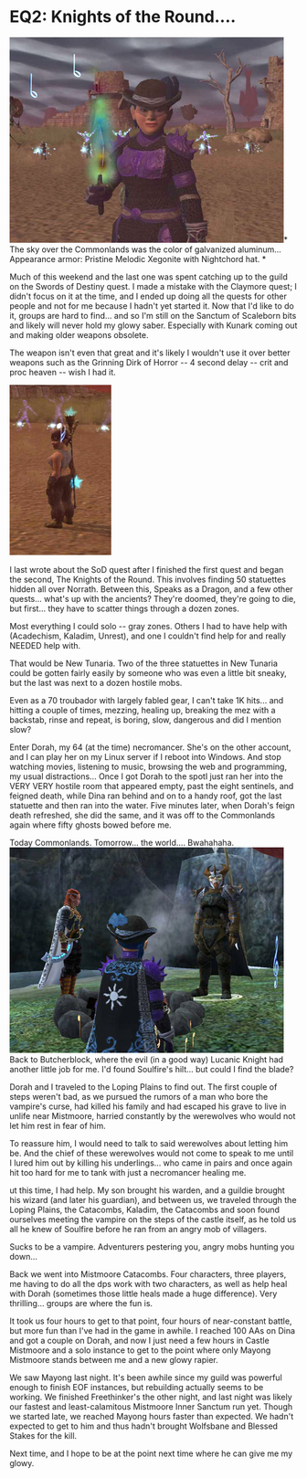 # EQ2: Knights of the Round....

![sod1.jpg](../uploads/2007/09/sod1.jpg)*
The sky over the Commonlands was the color of galvanized aluminum...
Appearance armor: Pristine Melodic Xegonite with Nightchord hat.
*

Much of this weekend and the last one was spent catching up to the guild on the Swords of Destiny quest. I made a mistake with the Claymore quest; I didn't focus on it at the time, and I ended up doing all the quests for other people and not for me because I hadn't yet started it. Now that I'd like to do it, groups are hard to find... and so I'm still on the Sanctum of Scaleborn bits and likely will never hold my glowy saber. Especially with Kunark coming out and making older weapons obsolete.

The weapon isn't even that great and it's likely I wouldn't use it over better weapons such as the Grinning Dirk of Horror -- 4 second delay -- crit and proc heaven -- wish I had it.

![sod2.jpg](../uploads/2007/09/sod2.jpg)

I last wrote about the SoD quest after I finished the first quest and began the second, The Knights of the Round. This involves finding 50 statuettes hidden all over Norrath. Between this, Speaks as a Dragon, and a few other quests... what's up with the ancients? They're doomed, they're going to die, but first... they have to scatter things through a dozen zones.

Most everything I could solo -- gray zones. Others I had to have help with (Acadechism, Kaladim, Unrest), and one I couldn't find help for and really NEEDED help with.

That would be New Tunaria. Two of the three statuettes in New Tunaria could be gotten fairly easily by someone who was even a little bit sneaky, but the last was next to a dozen hostile mobs.

Even as a 70 troubador with largely fabled gear, I can't take 1K hits... and hitting a couple of times, mezzing, healing up, breaking the mez with a backstab, rinse and repeat, is boring, slow, dangerous and did I mention slow?

Enter Dorah, my 64 (at the time) necromancer. She's on the other account, and I can play her on my Linux server if I reboot into Windows. And stop watching movies, listening to music, browsing the web and programming, my usual distractions... Once I got Dorah to the spotI just ran her into the VERY VERY hostile room that appeared empty, past the eight sentinels, and feigned death, while Dina ran behind and on to a handy roof, got the last statuette and then ran into the water. Five minutes later, when Dorah's feign death refreshed, she did the same, and it was off to the Commonlands again where fifty ghosts bowed before me.

Today Commonlands. Tomorrow... the world.... Bwahahaha.
![sod3.jpg](../uploads/2007/09/sod3.jpg)
Back to Butcherblock, where the evil (in a good way) Lucanic Knight had another little job for me. I'd found Soulfire's hilt... but could I find the blade?

Dorah and I traveled to the Loping Plains to find out. The first couple of steps weren't bad, as we pursued the rumors of a man who bore the vampire's curse, had killed his family and had escaped his grave to live in unlife near Mistmoore, harried constantly by the werewolves who would not let him rest in fear of him.

To reassure him, I would need to talk to said werewolves about letting him be. And the chief of these werewolves would not come to speak to me until I lured him out by killing his underlings... who came in pairs and once again hit too hard for me to tank with just a necromancer healing me.

ut this time, I had help. My son brought his warden, and a guildie brought his wizard (and later his guardian), and between us, we traveled through the Loping Plains, the Catacombs, Kaladim, the Catacombs and soon found ourselves meeting the vampire on the steps of the castle itself, as he told us all he knew of Soulfire before he ran from an angry mob of villagers.

Sucks to be a vampire. Adventurers pestering you, angry mobs hunting you down...

Back we went into Mistmoore Catacombs. Four characters, three players, me having to do all the dps work with two characters, as well as help heal with Dorah (sometimes those little heals made a huge difference). Very thrilling... groups are where the fun is.

It took us four hours to get to that point, four hours of near-constant battle, but more fun than I've had in the game in awhile. I reached 100 AAs on Dina and got a couple on Dorah, and now I just need a few hours in Castle Mistmoore and a solo instance to get to the point where only Mayong Mistmoore stands between me and a new glowy rapier.

We saw Mayong last night. It's been awhile since my guild was powerful enough to finish EOF instances, but rebuilding actually seems to be working. We finished Freethinker's the other night, and last night was likely our fastest and least-calamitous Mistmoore Inner Sanctum run yet. Though we started late, we reached Mayong hours faster than expected. We hadn't expected to get to him and thus hadn't brought Wolfsbane and Blessed Stakes for the kill.

Next time, and I hope to be at the point next time where he can give me my glowy.


